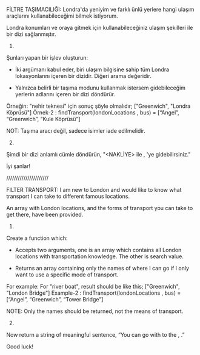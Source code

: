 FİLTRE TAŞIMACILIĞI:
Londra'da yeniyim ve farklı ünlü yerlere hangi ulaşım araçlarını kullanabileceğimi bilmek istiyorum.
 
Londra konumları ve oraya gitmek için kullanabileceğiniz ulaşım şekilleri ile bir dizi sağlanmıştır.

  1.
Şunları yapan bir işlev oluşturun:

- İki argümanı kabul eder, biri ulaşım bilgisine sahip tüm Londra lokasyonlarını içeren bir dizidir. Diğeri arama değeridir.

- Yalnızca belirli bir taşıma modunu kullanmak istersem gidebileceğim yerlerin adlarını içeren bir dizi döndürür.

Örneğin: "nehir teknesi" için sonuç şöyle olmalıdır; ["Greenwich", "Londra Köprüsü"]
Örnek-2 : findTransport(londonLocations , bus) = [“Angel”, “Greenwich”, “Kule Köprüsü”]

NOT: Taşıma aracı değil, sadece isimler iade edilmelidir.

2.
Şimdi bir dizi anlamlı cümle döndürün,
"<NAKLİYE> ile <LOCATION-1>, <LOCATION-2>'ye gidebilirsiniz."


İyi şanlar!



//////////////////////



FILTER TRANSPORT:
I am new to London and would like to know what transport I can take to different famous locations.
 
An array with London locations, and the forms of transport you can take to get there, have been provided.

 1.
Create a function which:

-	Accepts two arguments, one is an array which contains all London locations with transportation knowledge. The other is search value.

-	Returns an array containing only the names of where I can go if I only want to use a specific mode of transport.

For example: For "river boat", result should be like this; ["Greenwich", "London Bridge"]
Example-2 : findTransport(londonLocations , bus) = [“Angel”, “Greenwich”, “Tower Bridge”]

NOTE: Only the names should be returned, not the means of transport.

2. 
Now return a string of meaningful sentence, 
“You can go with <TRANSPORT> to the <LOCATION-1>, <LOCATION-2>.” 


Good luck!


